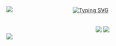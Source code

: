<!--styles do inicio do header: borda e título-->
<img src="https://capsule-render.vercel.app/api?type=waving&height=121&color=a00">
&emsp;&emsp;&emsp;&emsp;&emsp;&emsp;&emsp;&emsp;&emsp;&emsp;&emsp;<a href="https://git.io/typing-svg"><img src="https://readme-typing-svg.demolab.com?font=&weight=100&size=37&pause=1000&color=990000&center=true&vCenter=true&random=true&width=435&lines=Hello+world" alt="Typing SVG" /></a>
<!--stats do profile-->
<br><br><br>
  <!--status principal do portifólio-->
  <div align="center">
  <img src="https://github-readme-stats.vercel.app/api?username=Guilherme-silva-teixeira&show_icons=true&theme=shadow_red"/>
  <img src="https://github-readme-stats.vercel.app/api/top-langs/?username=Guilherme-silva-teixeira&layout=compact&langs_count=8&theme=shadow_red">
    </div>
    <!--separa a imagem de outra imagem-->
<img src="https://capsule-render.vercel.app/api?type=waving&height=121&color=a00&section=footer">
<!--fim do código-->
